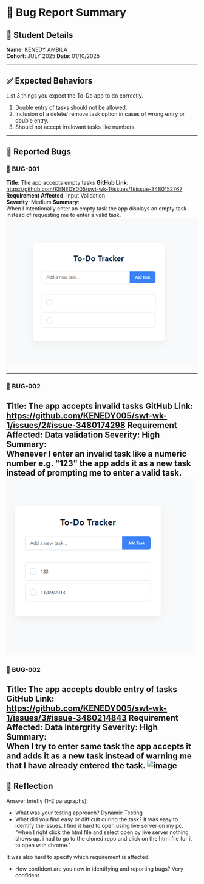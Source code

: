 # 🐞 Bug Report Summary

## 🧾 Student Details  
**Name**: KENEDY AMBILA  
**Cohort**: JULY 2025 
**Date**: 01/10/2025

---

## ✅ Expected Behaviors  
List 3 things you expect the To-Do app to do correctly.

1. Double entry of tasks should not be allowed.  
2. Inclusion of a delete/ remove task option in cases of wrong entry or double entry.
3. Should not accept irrelevant tasks like numbers.

---

## 🐛 Reported Bugs  

### 🐞 BUG-001  
**Title**: The app accepts empty tasks 
**GitHub Link**: https://github.com/KENEDY005/swt-wk-1/issues/1#issue-3480152767
**Requirement Affected**: Input Validation  
**Severity**: Medium 
**Summary**:  
When I intentionally enter an empty task the app displays an empty task instead of requesting me to enter a valid task. 
![alt text](image.png)

---

### 🐞 BUG-002 
**Title**: The app accepts invalid tasks
**GitHub Link**:  https://github.com/KENEDY005/swt-wk-1/issues/2#issue-3480174298
**Requirement Affected**: Data validation 
**Severity**: High 
**Summary**:  
Whenever I enter an invalid task like a numeric number e.g. "123" the app adds it as a new task instead of prompting me to enter a valid task. 
![alt text](image-1.png)
---
### 🐞 BUG-002 
**Title**: The app accepts double entry of tasks
**GitHub Link**:  https://github.com/KENEDY005/swt-wk-1/issues/3#issue-3480214843
**Requirement Affected**: Data intergrity 
**Severity**: High 
**Summary**:  
When I try to enter same task the app accepts it and adds it as a new task instead of warning me that I have already entered the task. 
<img width="544" height="444" alt="image" src="https://github.com/user-attachments/assets/eed17eac-2aca-4951-8543-b9856467796f" />
---

## 💭 Reflection  

Answer briefly (1–2 paragraphs):

- What was your testing approach? Dynamic Testing  
- What did you find easy or difficult during the task?  It was easy to identify the issues. I find it hard to open using live server on my pc. "when I right click the html file and select open by live server nothing shows up. i had to go to the cloned repo and click on the html file for it to open with chrome."

It was also hard to specify which requirement is affected.
- How confident are you now in identifying and reporting bugs? Very confident




